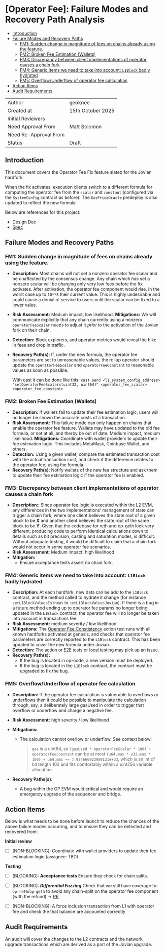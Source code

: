 # [Operator Fee]: Failure Modes and Recovery Path Analysis

<!-- START doctoc generated TOC please keep comment here to allow auto update -->
<!-- DON'T EDIT THIS SECTION, INSTEAD RE-RUN doctoc TO UPDATE -->

- [Introduction](#introduction)
- [Failure Modes and Recovery Paths](#failure-modes-and-recovery-paths)
  - [FM1: Sudden change in magnitude of fees on chains already using the feature.](#fm1-sudden-change-in-magnitude-of-fees-on-chains-already-using-the-feature)
  - [FM2: Broken Fee Estimation (Wallets)](#fm2-broken-fee-estimation-wallets)
  - [FM3: Discrepancy between client implementations of operator causes a chain fork](#fm3-discrepancy-between-client-implementations-of-operator-causes-a-chain-fork)
  - [FM4: Generic items we need to take into account: `L1Block` badly hydrated](#fm4-generic-items-we-need-to-take-into-account-l1block-badly-hydrated)
  - [FM5: Overflow/Underflow of operator fee calculation](#fm5-overflowunderflow-of-operator-fee-calculation)
- [Action Items](#action-items)
- [Audit Requirements](#audit-requirements)

<!-- END doctoc generated TOC please keep comment here to allow auto update -->

|                       |                                    |
| --------------------- | ---------------------------------- |
| Author                | geoknee                            |
| Created at            | 15th October 2025                  |
| Initial Reviewers     |                                    |
| Need Approval From    | Matt Solomon                       |
| Need Re-Approval From |                                    |
| Status                | Draft                              |

## Introduction

This document covers the Operator Fee Fix feature slated for the Jovian hardfork.

When the fix activates, execution clients switch to a different formula for computing the operator fee from the `scalar` and `constant` (configured via the `SystemConfig` contract as before).
The `GasPriceOracle` predeploy is also updated to reflect the new formula.

Below are references for this project:

- [Design Doc](../protocol/operator-fee-scalar-fix.md)
- [Spec](https://github.com/ethereum-optimism/specs/pull/764)

## Failure Modes and Recovery Paths

### FM1: Sudden change in magnitude of fees on chains already using the feature.

- **Description:**
  Most chains will not set a nonzero operator fee scalar and be unaffected by the consensus change. Any chain which _has_ set a nonzero scalar will be charging only very low fees before the fix activates.
  After activation, the operator fee component would rise, in the worst case up to `10**8` their current value. This is highly undesirable and could cause a denial of service to users until the scalar can be fixed to a lower value.
- **Risk Assessment:**
  Medium impact, low likelihood.
  **Mitigations:**
  We will communicate explicitly that any chain currently using a nonzero `operatorFeeScalar` needs to adjust it _prior_ to the activation of the Jovian fork on their chain.
- **Detection:**
  Block explorers, and operator metrics would reveal the hike in fees and drop in traffic.

- **Recovery Path(s)**:
  If, under the new formula, the operator fee parameters are set to unreasonable values, the rollup operator should update the `operatorFeeScalar` and `operatorFeeConstant` to reasonable values as soon as possible.

  With cast it can be done like this: `cast send <l1_system_config_address> "setOperatorFeeScalars(uint32, uint64)" <operator_fee_scalar> <operator_fee_constant>`

### FM2: Broken Fee Estimation (Wallets)

- **Description:**
  If wallets fail to update their fee estimation logic, users will no longer be shown the accurate costs of a transaction.
- **Risk Assessment:**
  This failure mode can only happen on chains that enable the operator fee feature. Wallets may have updated to the old fee formula, or not at all, and therby be out of date.
  Medium impact, medium likelihood.
  **Mitigations:**
  Coordinate with wallet providers to update their fee estimation logic. This includes MetaMask, Coinbase Wallet, and others.
- **Detection:**
  Using a given wallet, compare the estimated transaction cost with the actual transaction cost, and check if the difference relates to the operator fee, using the formula.
- **Recovery Path(s)**:
  Notify wallets of the new fee structure and ask them to update their fee estimation logic if the operator fee is enabled.


### FM3: Discrepancy between client implementations of operator causes a chain fork

- **Description:**: Since operator fee logic is executed within the L2 EVM, any differences in the two implementations' management of state can trigger a chain fork, where one client believes the state root of a given block to be **X** and another client believes the state root of the same block to be **Y**. Given that the codebase for reth and op-geth look very different, producing code to perform identical calculations down to details such as bit precision, casting and saturation modes, is difficult. Without adaquate testing, it would be difficult to claim that a chain fork would not occur in some operator fee scenarios.
- **Risk Assessment**: Medium impact, high likelihood
- **Mitigation:**
    - Ensure acceptance tests assert no chain fork.

### FM4: Generic items we need to take into account: `L1Block` badly hydrated

- **Description:** At each hardfork, new data can be add to the `L1Block` contract, and the method called to hydrate it change (for instance
  `setL1BlockValuesIsthmus` to `setL1BlockValuesJovian`). If there is a bug in a future method ending up to operator fee params no
  longer being updated in the `L1Block` contract, the operator fee will no longer be taken into account in transactions fee.
- **Risk Assessment:** medium severity / low likelihood
- **Mitigations:**
  The [Operator Fee Constistency](https://github.com/ethereum-optimism/optimism/blob/develop/op-e2e/actions/proofs/operator_fee_test.go) action test runs with all known hardforks activated at genesis, and checks that operator fee parameters are correctly reported to the `L1Block` contract. This has been updated to cover the new formula under Jovian.
- **Detection:**
  The action or E2E tests or local testing may pick up an issue.
- **Recovery Path(s):**
  - If the bug is located in op-node, a new version must be deployed.
  - If the bug is located in the `L1Block` contract, the contract must be upgraded to fix the bug.

### FM5: Overflow/Underflow of operator fee calculation

- **Description:** If the operator fee calculation is vulnerable to overflows or underflows then it could be possible to manipulate the calculation through, say, a deliberately large gasUsed in order to trigger that overflow or underflow and charge a negative fee.
- **Risk Assessment:** high severity / low likelihood
- **Mitigations:**

  - The calculation cannot overlow or underflow. See context below:

    > `gas` is a uint64, so `(gasUsed * operatorFeeScalar * 100) + operatorFeeConstant` can be at most `(u64.max * u32.max * 100) + u64.max ~= 7.924660923989131e+33`, which is an int of bit length 103 and fits comfortably within a uint256 variable allocation.

- **Recovery Paths(s):**
  - A bug within the OP EVM would critical and would require an emergency upgrade of the sequencer and bridge.

## Action Items

Below is what needs to be done before launch to reduce the chances of the above failure modes occurring, and to ensure they can be detected and recovered from:

**Initial review**

- [ ] (NON-BLOCKING): Coordinate with wallet providers to update their fee estimation logic (assignee: TBD).

**Testing**

- [ ] (BLOCKING): **Acceptance tests** Ensure they check for chain splits.
- [ ] (BLOCKING): **_Differential Fuzzing_** Check that we still have coverage for `op-reth`/`op-geth` to avoid any chain-split on the operator fee component (with the refund) -> [PR](https://github.com/ethereum-optimism/optimism/pull/15109).
- [ ] (NON-BLOCKING): A force inclusion transaction from L1 with operator fee and check the that balance are accounted correctly


## Audit Requirements

An audit will cover the changes to the L2 contracts and the network upgrade transactions which are derived as a part of the Jovian upgrade.
